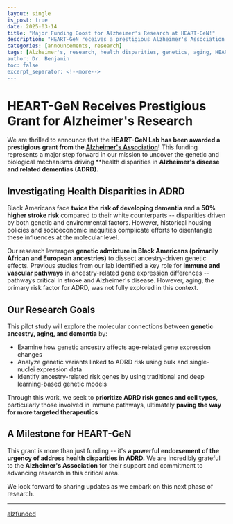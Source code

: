 ```yaml
---
layout: single
is_post: true
date: 2025-03-14
title: "Major Funding Boost for Alzheimer's Research at HEART-GeN!"
description: "HEART-GeN receives a prestigious Alzheimer's Association grant to study health disparities in Alzheimer's disease."
categories: [announcements, research]
tags: [Alzheimer's, research, health disparities, genetics, aging, HEART-GeN]
author: Dr. Benjamin
toc: false
excerpt_separator: <!--more-->
---
```


# HEART-GeN Receives Prestigious Grant for Alzheimer's Research

We are thrilled to announce that the **HEART-GeN Lab has been awarded a
prestigious grant from the [Alzheimer's Association](https://www.alz.org/)!**
This funding represents a major step forward in our mission to uncover the
genetic and biological mechanisms driving **health disparities in **Alzheimer's
disease and related dementias (ADRD).**

<!--more-->

## Investigating Health Disparities in ADRD

Black Americans face **twice the risk of developing dementia** and a **50%**
**higher stroke risk** compared to their white counterparts -- disparities
driven by both genetic and environmental factors. However, historical housing
policies and socioeconomic inequities complicate efforts to disentangle these
influences at the molecular level.

Our research leverages **genetic admixture in Black Americans (primarily
African and European ancestries)** to dissect ancestry-driven genetic effects.
Previous studies from our lab identified a key role for **immune and vascular
pathways** in ancestry-related gene expression differences -- pathways
critical in stroke and Alzheimer's disease. However, aging, the primary risk
factor for ADRD, was not fully explored in this context.

## Our Research Goals

This pilot study will explore the molecular connections between **genetic
ancestry, aging, and dementia** by:

- Examine how genetic ancestry affects age-related gene expression changes
- Analyze genetic variants linked to ADRD risk using bulk and single-nuclei
  expression data
- Identify ancestry-related risk genes by using traditional and deep
  learning-based genetic models

Through this work, we seek to **prioritize ADRD risk genes and cell types,**
particularly those involved in immune pathways, ultimately **paving the way
for more targeted therapeutics**

## A Milestone for HEART-GeN

This grant is more than just funding -- it's **a powerful endorsement of the
urgency of address health disparities in ADRD.** We are incredibly grateful to
the **Alzheimer's Association** for their support and commitment to advancing
research in this critical area.

We look forward to sharing updates as we embark on this next phase of research.

---

[alzfunded](assets/images/alz-stacked-rgb.png)
